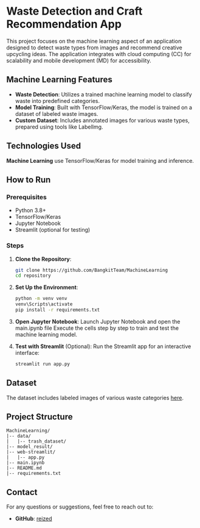 # Waste Detection and Craft Recommendation App

This project focuses on the machine learning aspect of an application designed to detect waste types from images and recommend creative upcycling ideas. The application integrates with cloud computing (CC) for scalability and mobile development (MD) for accessibility.

## Machine Learning Features

- **Waste Detection**: Utilizes a trained machine learning model to classify waste into predefined categories.
- **Model Training**: Built with TensorFlow/Keras, the model is trained on a dataset of labeled waste images.
- **Custom Dataset**: Includes annotated images for various waste types, prepared using tools like LabelImg.

## Technologies Used

**Machine Learning** use TensorFlow/Keras for model training and inference.

## How to Run

### Prerequisites

- Python 3.8+
- TensorFlow/Keras
- Jupyter Notebook
- Streamlit (optional for testing)

### Steps

1. **Clone the Repository**:
   ```bash
   git clone https://github.com/BangkitTeam/MachineLearning
   cd repository
   ```

2. **Set Up the Environment**:
   ```bash
   python -m venv venv
   venv\Scripts\activate
   pip install -r requirements.txt
   ```

3. **Open Jupyter Notebook**:
   Launch Jupyter Notebook and open the main.ipynb file
   Execute the cells step by step to train and test the machine learning model.

4. **Test with Streamlit** (Optional):
   Run the Streamlit app for an interactive interface:
   ```bash
   streamlit run app.py
   ```

## Dataset

The dataset includes labeled images of various waste categories [here](https://drive.google.com/drive/folders/1S8awIBJqLY7EAaBW3l4YeVSCcQDnTfi3?usp=sharing).

## Project Structure

```
MachineLearning/
|-- data/
|   |-- trash_dataset/
|-- model_result/
|-- web-streamlit/
|   |-- app.py
|-- main.ipynb
|-- README.md
|-- requirements.txt
```

## Contact

For any questions or suggestions, feel free to reach out to:
- **GitHub**: [reized](https://github.com/reized)
